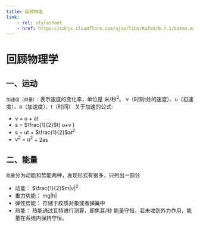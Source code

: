 ```yaml
---
title: 回顾物理
link:
    - rel: stylesheet
    - href: https://cdnjs.cloudflare.com/ajax/libs/KaTeX/0.7.1/katex.min.css
---
```

# 回顾物理学

## 一、运动
`加速度（向量）`: 表示速度的变化率，单位是 米/秒<sup>2</sup>。
v（时刻t处的速度）、u（初速度）、a（加速度）、t（时间）
关于加速的公式:
- v = u + at
- s = $\frac{1}{2}$t( u+v )
- s = ut +  $\frac{1}{2}$a$t^2$
- $v^2$ = $u^2$ + 2as

## 二、能量

`能量`分为动能和势能两种，表现形式有很多，只列出一部分 
   - 动能： $\frac{1}{2}$m$|v|^2$
   - 重力势能： mg|h|
   - 弹性势能： 存储于胶质对象或者弹簧中
   - 热能： 热能通过瓦特进行测算，即焦耳/秒
能量守恒，若未收到外力作用，能量在系统内保持守恒。

